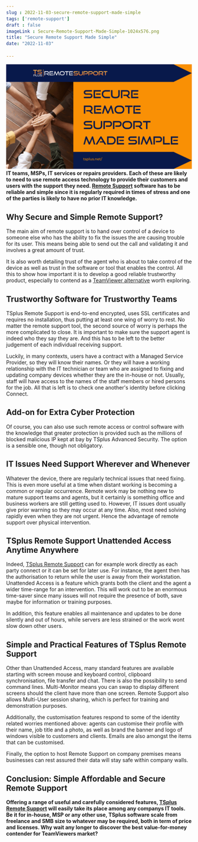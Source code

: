 ```yaml
---
slug : 2022-11-03-secure-remote-support-made-simple
tags: ['remote-support']
draft : false 
imageLink : Secure-Remote-Support-Made-Simple-1024x576.png
title: "Secure Remote Support Made Simple"
date: "2022-11-03"

---
```


 [![Article title, TSplus logo and link, illustrated by picture of hands joining as a team.](./images/Secure-Remote-Support-Made-Simple-1024x576.png)](https://tsplus.net/remote-support/)**IT teams, MSPs, IT services or repairs providers. Each of these are likely to need to use remote access technology to provide their customers and users with the support they need. [Remote Support](https://tsplus.net/remote-support/) software has to be reliable and simple since it is regularly required in times of stress and one of the parties is likely to have no prior IT knowledge.**

## Why Secure and Simple Remote Support?

The main aim of remote support is to hand over control of a device to someone else who has the ability to fix the issues the are causing trouble for its user. This means being able to send out the call and validating it and involves a great amount of trust.

It is also worth detailing trust of the agent who is about to take control of the device as well as trust in the software or tool that enables the control. All this to show how important it is to develop a good reliable trustworthy product, especially to contend as a [TeamViewer alternative](https://tsplus.net/top-alternatives-to-teamviewer-for-remote-support/) worth exploring.

## Trustworthy Software for Trustworthy Teams

TSplus Remote Support is end-to-end encrypted, uses SSL certificates and requires no installation, thus putting at least one wing of worry to rest. No matter the remote support tool, the second source of worry is perhaps the more complicated to close. It is important to make sure the support agent is indeed who they say they are. And this has to be left to the better judgement of each individual receiving support.

Luckily, in many contexts, users have a contract with a Managed Service Provider, so they will know their names. Or they will have a working relationship with the IT technician or team who are assigned to fixing and updating company devices whether they are the in-house or not. Usually, staff will have access to the names of the staff members or hired persons for the job. All that is left is to check one another's identity before clicking Connect.

## Add-on for Extra Cyber Protection

Of course, you can also use such remote access or control software with the knowledge that greater protection is provided such as the millions of blocked malicious IP kept at bay by TSplus Advanced Security. The option is a sensible one, though not obligatory.

## IT Issues Need Support Wherever and Whenever

Whatever the device, there are regularly technical issues that need fixing. This is even more useful at a time when distant working is becoming a common or regular occurrence. Remote work may be nothing new to mature support teams and agents, but it certainly is something office and business workers are still getting used to. However, IT issues dont usually give prior warning so they may occur at any time. Also, most need solving rapidly even when they are not urgent. Hence the advantage of remote support over physical intervention.

## TSplus Remote Support Unattended Access  Anytime Anywhere

Indeed, [TSplus Remote Support](https://tsplus.net/remote-support/features/) can for example work directly as each party connect or it can be set for later use. For instance, the agent then has the authorisation to return while the user is away from their workstation. Unattended Access is a feature which grants both the client and the agent a wider time-range for an intervention. This will work out to be an enormous time-saver since many issues will not require the presence of both, save maybe for information or training purposes.

In addition, this feature enables all maintenance and updates to be done silently and out of hours, while servers are less strained or the work wont slow down other users.

## Simple and Practical Features of TSplus Remote Support

Other than Unattended Access, many standard features are available starting with screen mouse and keyboard control, clipboard synchronisation, file transfer and chat. There is also the possibility to send command lines. Multi-Monitor means you can swap to display different screens should the client have more than one screen. Remote Support also allows Multi-User session sharing, which is perfect for training and demonstration purposes.

Additionally, the customisation features respond to some of the identity related worries mentioned above: agents can customise their profile with their name, job title and a photo, as well as brand the banner and logo of windows visible to customers and clients. Emails are also amongst the items that can be customised.

Finally, the option to host Remote Support on company premises means businesses can rest assured their data will stay safe within company walls.

## Conclusion: Simple Affordable and Secure Remote Support

****Offering a range of useful and carefully considered features, [TSplus Remote Support](https://tsplus.net/remote-support/) will easily take its place among any companys IT tools.** Be it for in-house, MSP or any other use, TSplus software scale from freelance and SMB size to whatever may be required, both in term of price and licenses. **Why wait any longer to discover the best value-for-money contender for TeamViewers market?****

